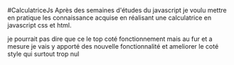 #CalculatriceJs
Après des semaines d'études du javascript je voulu
mettre en pratique les connaissance acquise en réalisant une calculatrice en javascript css et html.

je pourrait pas dire que ce le top coté fonctionnement mais au fur et a mesure je vais y apporté des nouvelle fonctionnalité et ameliorer le coté style qui surtout trop nul